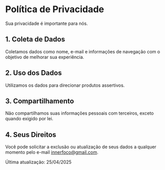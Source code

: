 # Política de Privacidade

Sua privacidade é importante para nós.

## 1. Coleta de Dados
Coletamos dados como nome, e-mail e informações de navegação com o objetivo de melhorar sua experiência.

## 2. Uso dos Dados
Utilizamos os dados para direcionar produtos assertivos.

## 3. Compartilhamento
Não compartilhamos suas informações pessoais com terceiros, exceto quando exigido por lei.

## 4. Seus Direitos
Você pode solicitar a exclusão ou atualização de seus dados a qualquer momento pelo e-mail innerfoco@gmail.com.

Última atualização: 25/04/2025
